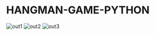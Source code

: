# HANGMAN-GAME-PYTHON
![out1](https://github.com/SAISWETHA-P/HANGMAN-GAME-PYTHON/assets/142236971/6f7dedb7-031d-4a60-af82-b462f151768d)
![out2](https://github.com/SAISWETHA-P/HANGMAN-GAME-PYTHON/assets/142236971/cd01f878-3a63-4fbe-a2d5-84e25910906f)
![out3](https://github.com/SAISWETHA-P/HANGMAN-GAME-PYTHON/assets/142236971/c24e702a-e2b9-42e5-ba95-798c37dde70a)

